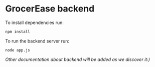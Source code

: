 # GrocerEase backend

To install dependencies run:
```
npm install
```

To run the backend server run:
```
node app.js
```

*Other documentation about backend will be added as we discover it:)*
